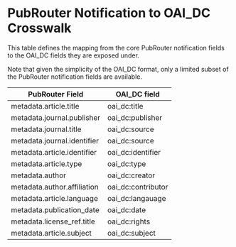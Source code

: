 # PubRouter Notification to OAI_DC Crosswalk

This table defines the mapping from the core PubRouter notification fields to the OAI_DC fields they are exposed under.

Note that given the simplicity of the OAI_DC format, only a limited subset of the PubRouter notification fields are available.

| PubRouter Field | OAI_DC field |
|------------|--------------|
| metadata.article.title | oai_dc:title |
| metadata.journal.publisher | oai_dc:publisher |
| metadata.journal.title | oai_dc:source |
| metadata.journal.identifier | oai_dc:source |
| metadata.article.identifier | oai_dc:identifier |
| metadata.article.type | oai_dc:type |
| metadata.author | oai_dc:creator |
| metadata.author.affiliation | oai_dc:contributor |
| metadata.article.language | oai_dc:langauage |
| metadata.publication_date | oai_dc:date |
| metadata.license_ref.title | oai_dc:rights |
| metadata.article.subject | oai_dc:subject |
